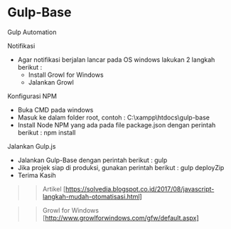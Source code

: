 # Gulp-Base
Gulp Automation

Notifikasi
- Agar notifikasi berjalan lancar pada OS windows lakukan 2 langkah berikut :
	- Install Growl for Windows
	- Jalankan Growl

Konfigurasi NPM
- Buka CMD pada windows
- Masuk ke dalam folder root, contoh :
	C:\xampp\htdocs\gulp-base
- Install Node NPM yang ada pada file package.json dengan perintah berikut :
	npm install

Jalankan Gulp.js
- Jalankan Gulp-Base dengan perintah berikut :
	gulp
- Jika projek siap di produksi, gunakan perintah berikut :
	gulp deployZip
- Terima Kasih

 
 >> Artikel [https://solvedia.blogspot.co.id/2017/08/javascript-langkah-mudah-otomatisasi.html] 
 
 >> Growl for Windows [http://www.growlforwindows.com/gfw/default.aspx] 